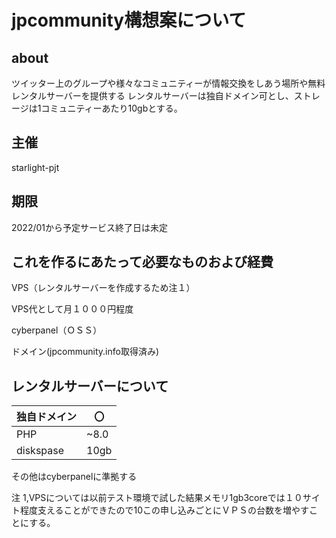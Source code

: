 # jpcommunity構想案について

## about
ツイッター上のグループや様々なコミュニティーが情報交換をしあう場所や無料レンタルサーバーを提供する
レンタルサーバーは独自ドメイン可とし、ストレージは1コミュニティーあたり10gbとする。
## 主催
starlight-pjt

## 期限
2022/01から予定サービス終了日は未定
## これを作るにあたって必要なものおよび経費
VPS（レンタルサーバーを作成するため注１）

VPS代として月１０００円程度

cyberpanel（ＯＳＳ）

ドメイン(jpcommunity.info取得済み)
## レンタルサーバーについて
| 独自ドメイン | 〇　|
| ---| --- |
| PHP | ~8.0 |
| diskspase | 10gb |
その他はcyberpanelに準拠する

注
1,VPSについては以前テスト環境で試した結果メモリ1gb3coreでは１０サイト程度支えることができたので10この申し込みごとにＶＰＳの台数を増やすことにする。

